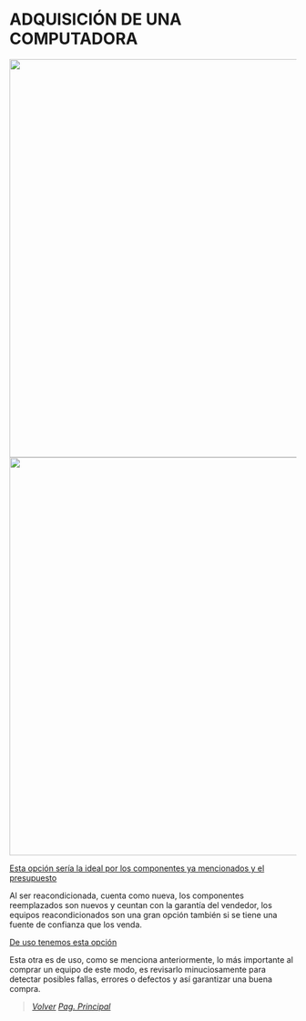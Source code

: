 # ADQUISICIÓN DE UNA COMPUTADORA

<img src="Images/IMG 6.jpg" height="700">
<img src="Images/IMG 7.jpg" height="700">

[Esta opción sería la ideal por los componentes ya mencionados y el presupuesto](https://articulo.mercadolibre.com.mx/MLM-1423732584-laptop-dell-latitude-3340-core-i3-8gb-ram-250gb-hdd-hdmi-_JM#position=43&search_layout=stack&type=item&tracking_id=fad9793f-ad52-498e-b46a-9da522252c1a)

Al ser reacondicionada, cuenta como nueva, los componentes reemplazados son nuevos y ceuntan con la garantía del vendedor, los equipos reacondicionados son una gran opción también si se tiene una fuente de confianza que los venda.

[De uso tenemos esta opción](https://articulo.mercadolibre.com.mx/MLM-1896105623-dell-latitude-3340-i3-4th-8gb-ram-500gb-hdd-bt-14-_JM?searchVariation=177753805208#searchVariation=177753805208&position=1&search_layout=stack&type=item&tracking_id=4df0b22f-6a9a-4af7-878f-279812e88424)

Esta otra es de uso, como se menciona anteriormente, lo más importante al comprar un equipo de este modo, es revisarlo minuciosamente para detectar posibles fallas, errores o defectos y así garantizar una buena compra.

> [*Volver*](Tarea1-3.md)
> [*Pag. Principal*](README.md)
